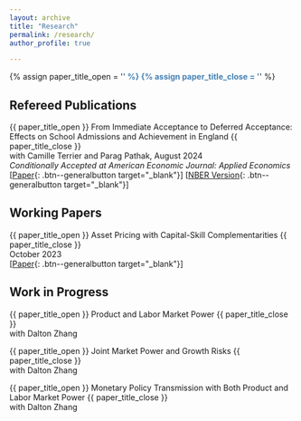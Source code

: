 ```yaml
---
layout: archive
title: "Research"
permalink: /research/
author_profile: true

---
```


{% assign paper_title_open = '<span style="color:#4682B4; font-weight:bold !important;">' %}
{% assign paper_title_close = '</span>' %}

## Refereed Publications

{{ paper_title_open }} From Immediate Acceptance to Deferred Acceptance: Effects on School Admissions and Achievement in England {{ paper_title_close }} <br>
with Camille Terrier and Parag Pathak, August 2024  <br>
*Conditionally Accepted at American Economic Journal: Applied Economics* <br>
[[Paper](https://ren-kevin.github.io/files/working_papers/fpf_ban/DRAFT.pdf){: .btn--generalbutton  target="_blank"}]
[[NBER Version](https://www.nber.org/papers/w29600){: .btn--generalbutton  target="_blank"}]

## Working Papers

{{ paper_title_open }} Asset Pricing with Capital-Skill Complementarities {{ paper_title_close }} <br>
October 2023 <br>
[[Paper](https://ren-kevin.github.io/files/working_papers/second_year_paper/prelim_draft_20230801.pdf){: .btn--generalbutton  target="_blank"}]

## Work in Progress

{{ paper_title_open }} Product and Labor Market Power {{ paper_title_close }} <br>
with Dalton Zhang

{{ paper_title_open }} Joint Market Power and Growth Risks {{ paper_title_close }} <br>
with Dalton Zhang

{{ paper_title_open }} Monetary Policy Transmission with Both Product and Labor Market Power {{ paper_title_close }} <br>
with Dalton Zhang

<!-- {% if author.googlescholar %}
  You can also find my articles on <u><a href="{{author.googlescholar}}">my Google Scholar profile</a>.</u>
{% endif %}

{% include base_path %}

{% for post in site.publications reversed %}
  {% include archive-single.html %}
{% endfor %} -->
